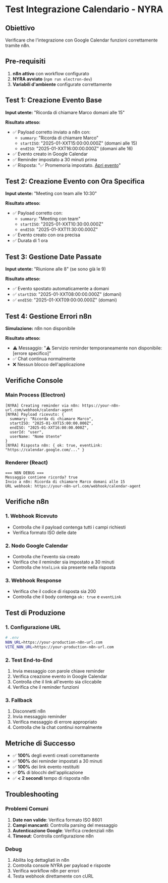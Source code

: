 # Test Integrazione Calendario - NYRA

## Obiettivo
Verificare che l'integrazione con Google Calendar funzioni correttamente tramite n8n.

## Pre-requisiti
1. **n8n attivo** con workflow configurato
2. **NYRA avviato** (`npm run electron-dev`)
3. **Variabili d'ambiente** configurate correttamente

## Test 1: Creazione Evento Base
**Input utente:** "Ricorda di chiamare Marco domani alle 15"

**Risultato atteso:**
- ✅ Payload corretto inviato a n8n con:
  - `summary`: "Ricorda di chiamare Marco"
  - `startISO`: "2025-01-XXT15:00:00.000Z" (domani alle 15)
  - `endISO`: "2025-01-XXT16:00:00.000Z" (domani alle 16)
- ✅ Evento creato in Google Calendar
- ✅ Reminder impostato a 30 minuti prima
- ✅ Risposta: "✅ Promemoria impostato. [Apri evento](link)"

## Test 2: Creazione Evento con Ora Specifica
**Input utente:** "Meeting con team alle 10:30"

**Risultato atteso:**
- ✅ Payload corretto con:
  - `summary`: "Meeting con team"
  - `startISO`: "2025-01-XXT10:30:00.000Z"
  - `endISO`: "2025-01-XXT11:30:00.000Z"
- ✅ Evento creato con ora precisa
- ✅ Durata di 1 ora

## Test 3: Gestione Date Passate
**Input utente:** "Riunione alle 8" (se sono già le 9)

**Risultato atteso:**
- ✅ Evento spostato automaticamente a domani
- ✅ `startISO`: "2025-01-XXT08:00:00.000Z" (domani)
- ✅ `endISO`: "2025-01-XXT09:00:00.000Z" (domani)

## Test 4: Gestione Errori n8n
**Simulazione:** n8n non disponibile

**Risultato atteso:**
- ⚠️ Messaggio: "⚠️ Servizio reminder temporaneamente non disponibile: [errore specifico]"
- ✅ Chat continua normalmente
- ❌ Nessun blocco dell'applicazione

## Verifiche Console

### Main Process (Electron)
```
[NYRA] Creating reminder via n8n: https://your-n8n-url.com/webhook/calendar-agent
[NYRA] Payload ricevuto: {
  summary: "Ricorda di chiamare Marco",
  startISO: "2025-01-XXT15:00:00.000Z",
  endISO: "2025-01-XXT16:00:00.000Z",
  userId: "user",
  userName: "Nome Utente"
}
[NYRA] Risposta n8n: { ok: true, eventLink: "https://calendar.google.com/..." }
```

### Renderer (React)
```
=== N8N DEBUG ===
Messaggio contiene ricorda? true
Invio a n8n: Ricorda di chiamare Marco domani alle 15
URL webhook: https://your-n8n-url.com/webhook/calendar-agent
```

## Verifiche n8n

### 1. Webhook Ricevuto
- Controlla che il payload contenga tutti i campi richiesti
- Verifica formato ISO delle date

### 2. Nodo Google Calendar
- Controlla che l'evento sia creato
- Verifica che il reminder sia impostato a 30 minuti
- Controlla che `htmlLink` sia presente nella risposta

### 3. Webhook Response
- Verifica che il codice di risposta sia 200
- Controlla che il body contenga `ok: true` e `eventLink`

## Test di Produzione

### 1. Configurazione URL
```bash
# .env
N8N_URL=https://your-production-n8n-url.com
VITE_N8N_URL=https://your-production-n8n-url.com
```

### 2. Test End-to-End
1. Invia messaggio con parole chiave reminder
2. Verifica creazione evento in Google Calendar
3. Controlla che il link all'evento sia cliccabile
4. Verifica che il reminder funzioni

### 3. Fallback
1. Disconnetti n8n
2. Invia messaggio reminder
3. Verifica messaggio di errore appropriato
4. Controlla che la chat continui normalmente

## Metriche di Successo

- ✅ **100%** degli eventi creati correttamente
- ✅ **100%** dei reminder impostati a 30 minuti
- ✅ **100%** dei link evento restituiti
- ✅ **0%** di blocchi dell'applicazione
- ✅ **< 2 secondi** tempo di risposta n8n

## Troubleshooting

### Problemi Comuni
1. **Date non valide**: Verifica formato ISO 8601
2. **Campi mancanti**: Controlla parsing del messaggio
3. **Autenticazione Google**: Verifica credenziali n8n
4. **Timeout**: Controlla configurazione n8n

### Debug
1. Abilita log dettagliati in n8n
2. Controlla console NYRA per payload e risposte
3. Verifica workflow n8n per errori
4. Testa webhook direttamente con cURL
